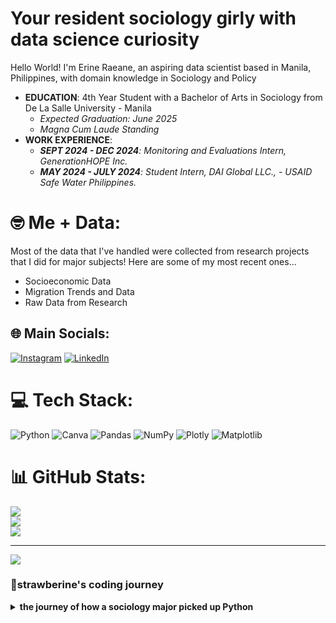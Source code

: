 # <b>Your resident sociology girly with data science curiosity</b>
Hello World! I'm Erine Raeane, an aspiring data scientist based in Manila, Philippines, with domain knowledge in Sociology and Policy
- <b>EDUCATION</b>: 4th Year Student with a Bachelor of Arts in Sociology from De La Salle University - Manila
  - <i>Expected Graduation: June 2025</i>
  - <i>Magna Cum Laude Standing</i>
- <b>WORK EXPERIENCE</b>:
  - <i><b>SEPT 2024 - DEC 2024</b>: Monitoring and Evaluations Intern, GenerationHOPE Inc.</i>
  - <i><b>MAY 2024 - JULY 2024</b>: Student Intern, DAI Global LLC., - USAID Safe Water Philippines.</i>
# 🤓 Me + Data:
Most of the data that I've handled were collected from research projects that I did for major subjects! Here are some of my most recent ones...
- Socioeconomic Data
- Migration Trends and Data
- Raw Data from Research 

## 🌐 Main Socials:
[![Instagram](https://img.shields.io/badge/Instagram-%23E4405F.svg?logo=Instagram&logoColor=white)](https://instagram.com/strawber.rine) [![LinkedIn](https://img.shields.io/badge/LinkedIn-%230077B5.svg?logo=linkedin&logoColor=white)](https://www.linkedin.com/in/erine-raeane-carreon-15005628b/) 

# 💻 Tech Stack:
![Python](https://img.shields.io/badge/python-3670A0?style=for-the-badge&logo=python&logoColor=ffdd54) ![Canva](https://img.shields.io/badge/Canva-%2300C4CC.svg?style=for-the-badge&logo=Canva&logoColor=white) ![Pandas](https://img.shields.io/badge/pandas-%23150458.svg?style=for-the-badge&logo=pandas&logoColor=white) ![NumPy](https://img.shields.io/badge/numpy-%23013243.svg?style=for-the-badge&logo=numpy&logoColor=white) ![Plotly](https://img.shields.io/badge/Plotly-%233F4F75.svg?style=for-the-badge&logo=plotly&logoColor=white) ![Matplotlib](https://img.shields.io/badge/Matplotlib-%23ffffff.svg?style=for-the-badge&logo=Matplotlib&logoColor=black)
# 📊 GitHub Stats:
![](https://github-readme-stats.vercel.app/api?username=strawberine&theme=dracula&hide_border=false&include_all_commits=false&count_private=false)<br/>
![](https://github-readme-streak-stats.herokuapp.com/?user=strawberine&theme=dracula&hide_border=false)<br/>
![](https://github-readme-stats.vercel.app/api/top-langs/?username=strawberine&theme=dracula&hide_border=false&include_all_commits=false&count_private=false&layout=compact)

---
[![](https://visitcount.itsvg.in/api?id=strawberine&icon=0&color=10)](https://visitcount.itsvg.in)

### 🍓strawberine's coding journey
<details>
  <summary><b>the journey of how a sociology major picked up Python</b></summary>
  <i>I've always been fascinated with research and data processing! A true nerd, indeed! As much as I liked using MS Excel, Google Sheets and PSPP (i.e., SPSS' little sister)     statistical software, I knew that there must be another way for me to code data. Given the fact that I am a sociology major, I deal with data... lots of data, and some platforms struggle with processing large amounts of data. Then, I found Python (well... technically, my boyfriend showed it to me), and I was fascinated by how things work. Knowing my goals, I definitely had my work cut out for me. This was going to be no easy feat, especially as a sociology major With zero experience in coding. However, I was determined... and now here we are!</i>  
</details>
